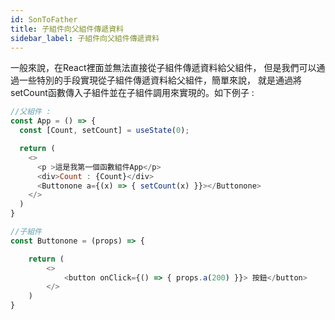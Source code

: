 ```yaml
---
id: SonToFather
title: 子組件向父組件傳遞資料
sidebar_label: 子組件向父組件傳遞資料
---
```


一般來說，在React裡面並無法直接從子組件傳遞資料給父組件，
但是我們可以通過一些特別的手段實現從子組件傳遞資料給父組件，簡單來說，
就是通過將setCount函數傳入子組件並在子組件調用來實現的。如下例子 :

```javascript
//父組件 :
const App = () => {
  const [Count, setCount] = useState(0);

  return (
    <>
      <p >這是我第一個函數組件App</p>
      <div>Count : {Count}</div>
      <Buttonone a={(x) => { setCount(x) }}></Buttonone>
    </>
  )
}
```

```javascript
//子組件
const Buttonone = (props) => {

    return (
        <>
            <button onClick={() => { props.a(200) }}> 按鈕</button>
        </>
    )
}
```